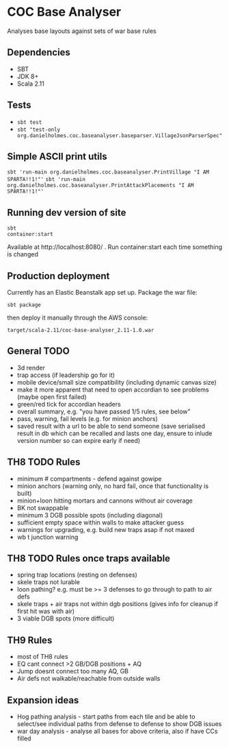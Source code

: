 # COC Base Analyser

Analyses base layouts against sets of war base rules


## Dependencies

 - SBT
 - JDK 8+
 - Scala 2.11
 

## Tests

- `sbt test`
- `sbt "test-only org.danielholmes.coc.baseanalyser.baseparser.VillageJsonParserSpec"`


## Simple ASCII print utils

`sbt 'run-main org.danielholmes.coc.baseanalyser.PrintVillage "I AM SPARTA!!1!"'`
`sbt 'run-main org.danielholmes.coc.baseanalyser.PrintAttackPlacements "I AM SPARTA!!1!"'`


## Running dev version of site

```
sbt
container:start
```
Available at http://localhost:8080/ . Run container:start each time something is changed


## Production deployment

Currently has an Elastic Beanstalk app set up. Package the war file:
 
`sbt package` 

then deploy it manually through the AWS console:

`target/scala-2.11/coc-base-analyser_2.11-1.0.war`


## General TODO
 - 3d render
 - trap access (if leadership go for it)
 - mobile device/small size compatibility (including dynamic canvas size)
 - make it more apparent that need to open accordian to see problems (maybe open first failed)
 - green/red tick for accordian headers
 - overall summary, e.g. "you have passed 1/5 rules, see below"
 - pass, warning, fail levels (e.g. for minion anchors)
 - saved result with a url to be able to send someone (save serialised result in db which can be recalled and lasts one 
   day, ensure to inlude version number so can expire early if need)


## TH8 TODO Rules
 - minimum # compartments - defend against gowipe
 - minion anchors (warning only, no hard fail, once that functionality is built)
 - minion+loon hitting mortars and cannons without air coverage
 - BK not swappable
 - minimum 3 DGB possible spots (including diagonal)
 - sufficient empty space within walls to make attacker guess
 - warnings for upgrading, e.g. build new traps asap if not maxed
 - wb t junction warning
 

## TH8 TODO Rules once traps available
 - spring trap locations (resting on defenses)
 - skele traps not lurable
 - loon pathing? e.g. must be >= 3 defenses to go through to path to air defs
 - skele traps + air traps not within dgb positions (gives info for cleanup if first hit was with air)
 - 3 viable DGB spots (more difficult)


## TH9 Rules
 - most of TH8 rules
 - EQ cant connect >2 GB/DGB positions + AQ
 - Jump doesnt connect too many AQ, GB
 - Air defs not walkable/reachable from outside walls


## Expansion ideas
 - Hog pathing analysis - start paths from each tile and be able to select/see individual paths from defense to defense
   to show DGB issues
 - war day analysis - analyse all bases for above criteria, also if have CCs filled